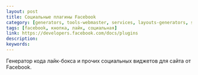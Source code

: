 ```yaml
---
layout: post
title: Социальные плагины Facebook
category: [generators, tools-webmaster, services, layouts-generators, social-buttons]
tags: [facebook, кнопка, лайк, социальная]
link: https://developers.facebook.com/docs/plugins
description:
keywords:
---
```


<p>Генератор кода лайк-бокса и прочих социальных виджетов для сайта от Facebook.</p>

